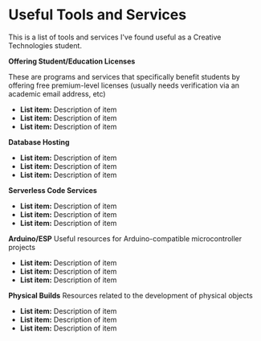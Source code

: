 # **Useful Tools and Services** 
This is a list of tools and services I've found useful as a Creative Technologies student.

**Offering Student/Education Licenses**

These are programs and services that specifically benefit students by offering free premium-level licenses (usually needs verification via an academic email address, etc)
 - **List item:** Description of item
 - **List item:** Description of item
 - **List item:** Description of item

**Database Hosting**
 - **List item:** Description of item
 - **List item:** Description of item
 - **List item:** Description of item

**Serverless Code Services**
 - **List item:** Description of item
 - **List item:** Description of item
 - **List item:** Description of item

**Arduino/ESP**
Useful resources for Arduino-compatible microcontroller projects
 - **List item:** Description of item
 - **List item:** Description of item
 - **List item:** Description of item

**Physical Builds**
Resources related to the development of physical objects
 - **List item:** Description of item
 - **List item:** Description of item
 - **List item:** Description of item

